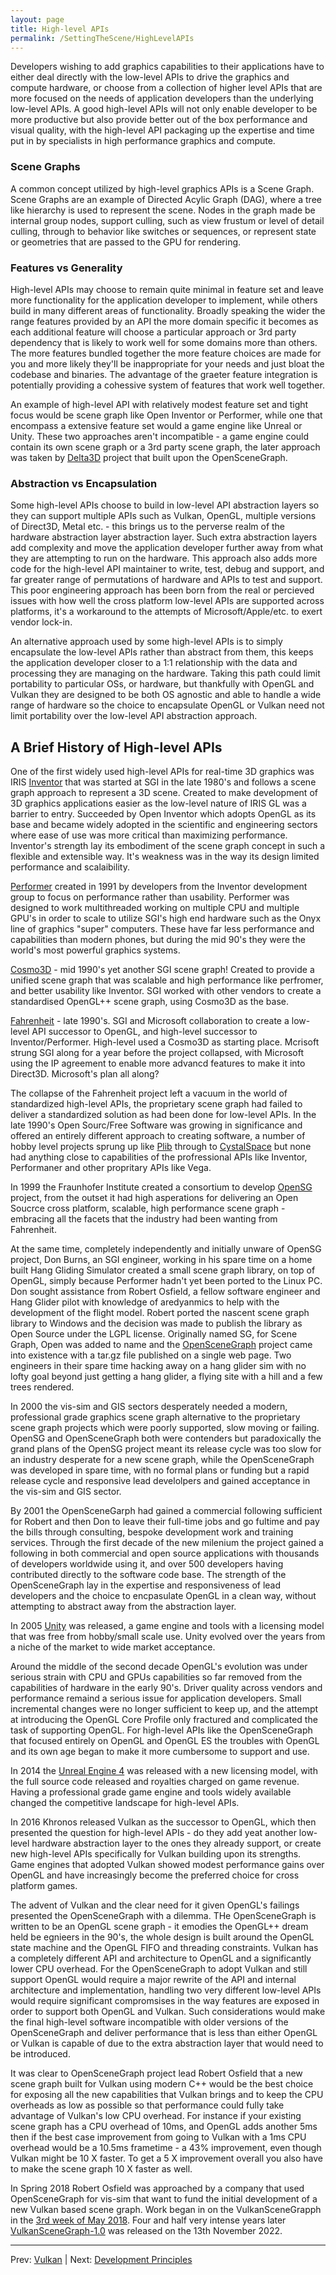 ```yaml
---
layout: page
title: High-level APIs
permalink: /SettingTheScene/HighLevelAPIs
---
```


Developers wishing to add graphics capabilities to their applications have to either deal directly with the low-level APIs to drive the graphics and compute hardware, or choose from a collection of higher level APIs that are more focused on the needs of application developers than the underlying low-level APIs. A good high-level APIs will not only enable developer to be more productive but also provide better out of the box performance and visual quality, with the high-level API packaging up the expertise and time put in by specialists in high performance graphics and compute.

### Scene Graphs

A common concept utilized by high-level graphics APIs is a Scene Graph. Scene Graphs are an example of Directed Acylic Graph (DAG), where a tree like hierarchy is used to represent the scene.  Nodes in the graph made be internal group nodes, support culling, such as view frustum or level of detail culling, through to behavior like switches or sequences, or represent state or geometries that are passed to the GPU for rendering.

### Features vs Generality

High-level APIs may choose to remain quite minimal in feature set and leave more functionality for the application developer to implement, while others build in many different areas of functionality. Broadly speaking the wider the range features provided by an API the more domain specific it becomes as each additional feature will choose a particular approach or 3rd party dependency that is likely to work well for some domains more than others. The more features bundled together the more feature choices are made for you and more likely they'll be inappropriate for your needs and just bloat the codebase and binaries. The advantage of the graeter feature integration is potentially providing a cohessive system of features that work well together.

An example of high-level API with relatively modest feature set and tight focus would be scene graph like Open Inventor or Performer, while one that encompass a extensive feature set would a game engine like Unreal or Unity. These two approaches aren't incompatible - a game engine could contain its own scene graph or a 3rd party scene graph, the later approach was taken by [Delta3D](https://en.wikipedia.org/wiki/Delta3D) project that built upon the OpenSceneGraph.


### Abstraction vs Encapsulation

Some high-level APIs choose to build in low-level API abstraction layers so they can support multiple APIs such as Vulkan, OpenGL, multiple versions of Direct3D, Metal etc. - this brings us to the perverse realm of the hardware abstraction layer abstraction layer. Such extra abstraction layers add complexity and move the application developer further away from what they are attempting to run on the hardware. This approach also adds more code for the high-level API maintainer to write, test, debug and support, and far greater range of permutations of hardware and APIs to test and support.  This poor engineering approach has been born from the real or percieved issues with how well the cross platform low-level APIs are supported across platforms, it's a workaround to the attempts of Microsoft/Apple/etc. to exert vendor lock-in.

An alternative approach used by some high-level APIs is to simply encapsulate the low-level APIs rather than abstract from them, this keeps the application developer closer to a 1:1 relationship with the data and processing they are managing on the hardware. Taking this path could limit portability to particular OSs, or hardware, but thankfully with OpenGL and Vulkan they are designed to be both OS agnostic and able to handle a wide range of hardware so the choice to encapsulate OpenGL or Vulkan need not limit portability over the low-level API abstraction approach.

## A Brief History of High-level APIs

One of the first widely used high-level APIs for real-time 3D graphics was IRIS [Inventor](https://en.wikipedia.org/wiki/Open_Inventor) that was started at SGI in the late 1980's and follows a scene graph approach to represent a 3D scene.  Created to make development of 3D graphics applications easier as the low-level nature of IRIS GL was a barrier to entry.  Succeeded by Open Inventor which adopts OpenGL as its base and became widely adopted in the scientific and engineering sectors where ease of use was more critical than maximizing performance.  Inventor's strength lay its embodiment of the scene graph concept in such a flexible and extensible way. It's weakness was in the way its design limited performance and scalaibility.

[Performer](https://en.wikipedia.org/wiki/OpenGL_Performer) created in 1991 by developers from the Inventor development group to focus on performance rather than usability. Performer was designed to work multithreaded working on multiple CPU and multiple GPU's in order to scale to utilize SGI's high end hardware such as the Onyx line of graphics "super" computers. These have far less performance and capabilities than modern phones, but during the mid 90's they were the world's most powerful graphics systems.

[Cosmo3D](https://en.wikipedia.org/wiki/OpenGL%2B%2B) - mid 1990's yet another SGI scene graph! Created to provide a unified scene graph that was scalable and high performance like perfromer, and better usability like Inventor. SGI worked with other vendors to create a standardised OpenGL++ scene graph, using Cosmo3D as the base.

[Fahrenheit](https://en.wikipedia.org/wiki/Fahrenheit_(graphics_API)) - late 1990's. SGI and Microsoft collaboration to create a low-level API successor to OpenGL, and high-level successor to Inventor/Performer. High-level used a Cosmo3D as starting place.  Mcrisoft strung SGI along for a year before the project collapsed, with Microsoft using the IP agreement to enable more advancd features to make it into Direct3D. Microsoft's plan all along?

The collapse of the Fahrenheit project left a vacuum in the world of standardized high-level APIs, the proprietary scene graph had failed to deliver a standardized solution as had been done for low-level APIs. In the late 1990's Open Sourc/Free Software was growing in significance and offered an entirely different approach to creating software, a number of hobby level projects sprung up like [Plib](https://sourceforge.net/projects/plib/) through to [CystalSpace](https://en.wikipedia.org/wiki/Crystal_Space) but none had anything close to capabilities of the profressional APIs like Inventor, Performaner and other propritary APIs like Vega.

In 1999 the Fraunhofer Institute created a consortium to develop [OpenSG](https://en.wikipedia.org/wiki/OpenSG) project, from the outset it had high asperations for delivering an Open Soucrce cross platform, scalable, high performance scene graph - embracing all the facets that the industry had been wanting from Fahrenheit.

At the same time, completely independently and initially unware of OpenSG project, Don Burns, an SGI engineer, working in his spare time on a home built Hang Gliding Simulator created a small scene graph library, on top of OpenGL, simply because Performer hadn't yet been ported to the Linux PC. Don sought assistance from Robert Osfield, a fellow software engineer and Hang Glider pilot with knowledge of aredyanmics to help with the development of the flight model. Robert ported the nascent scene graph library to Windows and the decision was made to publish the library as Open Source under the LGPL license.  Originally named SG, for Scene Graph, Open was added to name and the [OpenSceneGraph](https://en.wikipedia.org/wiki/OpenSceneGraph) project came into existence with a tar.gz file published on a single web page.  Two engineers in their spare time hacking away on a hang glider sim with no lofty goal beyond just getting a hang glider, a flying site with a hill and a few trees rendered.

In 2000 the vis-sim and GIS sectors desperately needed a modern, professional grade graphics scene graph alternative to the proprietary scene graph projects which were poorly supported, slow moving or failing. OpenSG and OpenSceneGraph both were contenders but paradoxically the grand plans of the OpenSG project meant its release cycle was too slow for an industry desperate for a new scene graph, while the OpenSceneGraph was developed in spare time, with no formal plans or funding but a rapid release cycle and responsive lead develolpers and gained acceptance in the vis-sim and GIS sector.

By 2001 the OpenSceneGarph had gained a commercial following sufficient for Robert and then Don to leave their full-time jobs and go fultime and pay the bills through consulting, bespoke development work and training services. Through the first decade of the new milenium the project gained a following in both commercial and open source applications with thousands of developers worldwide using it, and over 500 developers having contributed directly to the software code base.  The strength of the OpenSceneGraph lay in the expertise and responsiveness of lead developers and the choice to encpasulate OpenGL in a clean way, without attempting to abstract away from the abstraction layer.

In 2005 [Unity](https://en.wikipedia.org/wiki/Unity_(game_engine)) was released, a game engine and tools with a licensing model that was free from hobby/small scale use. Unity evolved over the years from a niche of the market to wide market acceptance.

Around the middle of the second decade OpenGL's evolution was under serious strain with CPU and GPUs capabilities so far removed from the capabilities of hardware in the early 90's. Driver quality across vendors and performance remaind a serious issue for application developers. Small incremental changes were no longer sufficient to keep up, and the attempt at introducing the OpenGL Core Profile only fractured and complicated the task of supporting OpenGL. For high-level APIs like the OpenSceneGraph that focused entirely on OpenGL and OpenGL ES the troubles with OpenGL and its own age began to make it more cumbersome to support and use.

In 2014 the [Unreal Engine 4](https://en.wikipedia.org/wiki/Unreal_Engine) was released with a new licensing model, with the full source code released and royalties charged on game revenue. Having a professional grade game engine and tools widely available changed the competitive landscape for high-level APIs.

In 2016 Khronos released Vulkan as the successor to OpenGL, which then presented the question for high-level APIs - do they add yeat another low-level hardware abstraction layer to the ones they already support, or create new high-level APIs specifically for Vulkan building upon its strengths.  Game engines that adopted Vulkan showed modest performance gains over OpenGL and have increasingly become the preferred choice for cross platform games.

The advent of Vulkan and the clear need for it given OpenGL's failings presented the OpenSceneGraph with a dilemma. THe OpenSceneGraph is written to be an OpenGL scene graph - it emodies the OpenGL++ dream held be egnieers in the 90's, the whole design is built around the OpenGL state machine and the OpenGL FIFO and threading constraints.  Vulkan has a completely different API and architecture to OpenGL and a significantly lower CPU overhead.  For the OpenSceneGraph to adopt Vulkan and still support OpenGL would require a major rewrite of the API and internal architecture and implementation, handling two very different low-level APIs would require significant compromsises in the way features are exposed in order to support both OpenGL and Vulkan.  Such considerations would make the final high-level software incompatible with older versions of the OpenSceneGraph and deliver performance that is less than either OpenGL or Vulkan is capable of due to the extra abstraction layer that would need to be introduced.

It was clear to OpenSceneGraph project lead Robert Osfield that a new scene graph built for Vulkan using modern C++ would be the best choice for exposing all the new capabilities that Vulkan brings and to keep the CPU overheads as low as possible so that performance could fully take advantage of Vulkan's low CPU overhead.  For instance if your existing scene graph has a CPU overhead of 10ms, and OpenGL adds another 5ms then if the best case improvement from going to Vulkan with a 1ms CPU overhead would be a 10.5ms frametime - a 43% improvement, even though Vulkan might be 10 X faster.  To get a 5 X improvement overall you also have to make the scene graph 10 X faster as well.

In Spring 2018 Robert Osfield was approached by a company that used OpenSceneGraph for vis-sim that want to fund the initial development of a new Vulkan based scene graph. Work began in on the VulkanSceneGrapph in the [3rd week of May 2018](https://github.com/vsg-dev/VulkanSceneGraph/commit/5fb0bdb1b49741ac5f8911c21128511a46823825).  Four and half very intense years later [VulkanSceneGraph-1.0](https://github.com/vsg-dev/VulkanSceneGraph/releases/tag/VulkanSceneGraph-1.0.0) was released on the 13th November 2022.

---

Prev: [Vulkan](Vulkan.md) | Next: [Development Principles](DevelopmentPrinciples.md)
